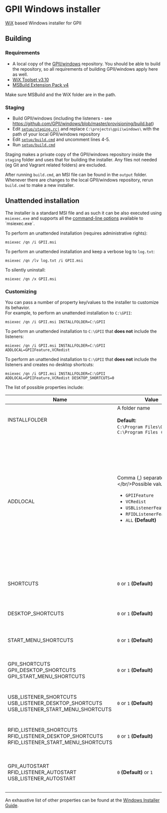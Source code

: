# GPII Windows installer
[WiX](http://wixtoolset.org/) based Windows installer for GPII

## Building
### Requirements
- A local copy of the [GPII/windows](https://github.com/GPII/windows) repository. You should be able to build the repository, so all requirements of building GPII/windows apply here as well.
- [WiX Toolset v3.10](http://wixtoolset.org/)
- [MSBuild Extension Pack v4](http://www.msbuildextensionpack.com/)

Make sure MSBuild and the WiX folder are in the path.

### Staging
- Build GPII/windows (including the listeners - see https://github.com/GPII/windows/blob/master/provisioning/build.bat)
- Edit [`setup/staging.rcj`](https://github.com/GPII/gpii-wix-installer/blob/master/setup/staging.rcj) and replace `C:\projects\gpii\windows\` with the path of your local GPII/windows repository
- Edit [`setup/build.cmd`](https://github.com/GPII/gpii-wix-installer/blob/master/setup/build.cmd) and uncomment lines 4-5.
- Run [`setup/build.cmd`](https://github.com/GPII/gpii-wix-installer/blob/master/setup/build.cmd)

Staging makes a private copy of the GPII/windows repository inside the `staging` folder and uses that for building the installer. Any files not needed (eg Git and Vagrant related folders) are excluded. 

After running `build.cmd`, an MSI file can be found in the `output` folder.  
Whenever there are changes to the local GPII/windows repository, rerun `build.cmd` to make a new installer.

## Unattended installation
The installer is a standard MSI file and as such it can be also executed using `msiexec.exe` and supports all the [command-line options](https://msdn.microsoft.com/en-us/library/windows/desktop/aa367988(v=vs.85).aspx) available to `msiexec.exe`.

To perform an unattended installation (requires administrative rights):
```
msiexec /qn /i GPII.msi
```
To perform an unattended installation and keep a verbose log to `log.txt`:
```
msiexec /qn /lv log.txt /i GPII.msi
```
To silently uninstall:
```
msiexec /qn /x GPII.msi
```
### Customizing
You can pass a number of property key/values to the installer to customize its behavior.  
For example, to perform an unattended installation to `C:\GPII`:
```
msiexec /qn /i GPII.msi INSTALLFOLDER=C:\GPII
```
To perform an unattended installation to `C:\GPII` that **does not** include the listeners:
```
msiexec /qn /i GPII.msi INSTALLFOLDER=C:\GPII ADDLOCAL=GPIIFeature,VCRedist
```
To perform an unattended installation to `C:\GPII` that **does not** include the listeners and creates no desktop shortcuts:
```
msiexec /qn /i GPII.msi INSTALLFOLDER=C:\GPII ADDLOCAL=GPIIFeature,VCRedist DESKTOP_SHORTCUTS=0
```
The list of possible properties include:

| Name | Value | Description |
| ---- | ------ | ----------- |
| INSTALLFOLDER | A folder name<br /><br />**Default:** <code>C:\Program&nbsp;Files\GPII</code> or <code>C:\Program&nbsp;Files&nbsp;(x86)\GPII</code> | The installation folder |
| ADDLOCAL | Comma (,) separated list<br/></br/>Possible values:<br/><ul><li>`GPIIFeature`</li><li>`VCRedist`</li><li>`USBListenerFeature`</li><li>`RFIDListenerFeature`</li><li>`ALL` **(Default)**</li></ul> | The GPII features that will get installed.<br /><br/>It is advisable to always include `GPIIFeature` (the main GPII platform) and `VCRedist` (the Visual C++ Redistributable Package) and only use this property to control installation (or not) of the listeners. |
| SHORTCUTS | `0` or `1` **(Default)** | Whether or not to create any desktop and start menu shortcuts |
| DESKTOP_SHORTCUTS | `0` or `1` **(Default)** | Whether or not to create any desktop shortcuts |
| START_MENU_SHORTCUTS | `0` or `1` **(Default)** | Whether or not to create any start menu shortcuts |
| GPII_SHORTCUTS<br/>GPII_DESKTOP_SHORTCUTS<br/>GPII_START_MENU_SHORTCUTS | `0` or `1` **(Default)** | Whether or not to create shortcuts for the main GPII platform |
| USB_LISTENER_SHORTCUTS<br/>USB_LISTENER_DESKTOP_SHORTCUTS<br/>USB_LISTENER_START_MENU_SHORTCUTS | `0` or `1` **(Default)** | Whether or not to create shortcuts for the USB Listener |
| RFID_LISTENER_SHORTCUTS<br/>RFID_LISTENER_DESKTOP_SHORTCUTS<br/>RFID_LISTENER_START_MENU_SHORTCUTS | `0` or `1` **(Default)** | Whether or not to create shortcuts for the RFID Listener |
| GPII_AUTOSTART<br/>RFID_LISTENER_AUTOSTART<br/>USB_LISTENER_AUTOSTART | `0` **(Default)** or `1` | Whether or not to autostart the respective component on Windows sign in |

An exhaustive list of other properties can be found at the [Windows Installer Guide](https://msdn.microsoft.com/en-us/library/windows/desktop/aa370905(v=vs.85).aspx).